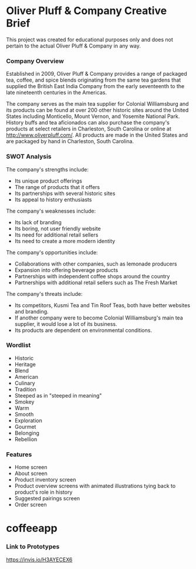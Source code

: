 # Oliver Pluff & Company Creative Brief

This project was created for educational purposes only and does not pertain to the actual Oliver Pluff & Company in any way.

### Company Overview

Established in 2009, Oliver Pluff & Company provides a range of packaged tea, coffee, and spice blends originating from the same tea gardens that supplied the British East India Company from the early seventeenth to the late nineteenth centuries in the Americas.

The company serves as the main tea supplier for Colonial Williamsburg and its products can be found at over 200 other historic sites around the United States including Monticello, Mount Vernon, and Yosemite National Park. History buffs and tea aficionados can also purchase the company's products at select retailers in Charleston, South Carolina or online at http://www.oliverpluff.com/. All products are made in the United States and are packaged by hand in Charleston, South Carolina.


### SWOT Analysis

The company's strengths include:
- Its unique product offerings
- The range of products that it offers
- Its partnerships with several historic sites
- Its appeal to history enthusiasts

The company's weaknesses include:
- Its lack of branding
- Its boring, not user friendly website
- Its need for additional retail sellers
- Its need to create a more modern identity

The company's opportunities include:
- Collaborations with other companies, such as lemonade producers
- Expansion into offering beverage products
- Partnerships with independent coffee shops around the country
- Partnerships with additional retail sellers such as The Fresh Market

The company's threats include:
- Its competitors, Kusmi Tea and Tin Roof Teas, both have better websites and branding.
- If another company were to become Colonial Williamsburg's main tea supplier, it would lose a lot of its business.
- Its products are dependent on environmental conditions.


### Wordlist

- Historic
- Heritage
- Blend
- American
- Culinary
- Tradition
- Steeped as in "steeped in meaning"
- Smokey
- Warm
- Smooth
- Exploration
- Gourmet
- Belonging
- Rebellion


### Features

- Home screen
- About screen
- Product inventory screen
- Product overview screens with animated illustrations tying back to product's role in history
- Suggested pairings screen
- Order screen
# coffeeapp


### Link to Prototypes

https://invis.io/H3AYECEX6
